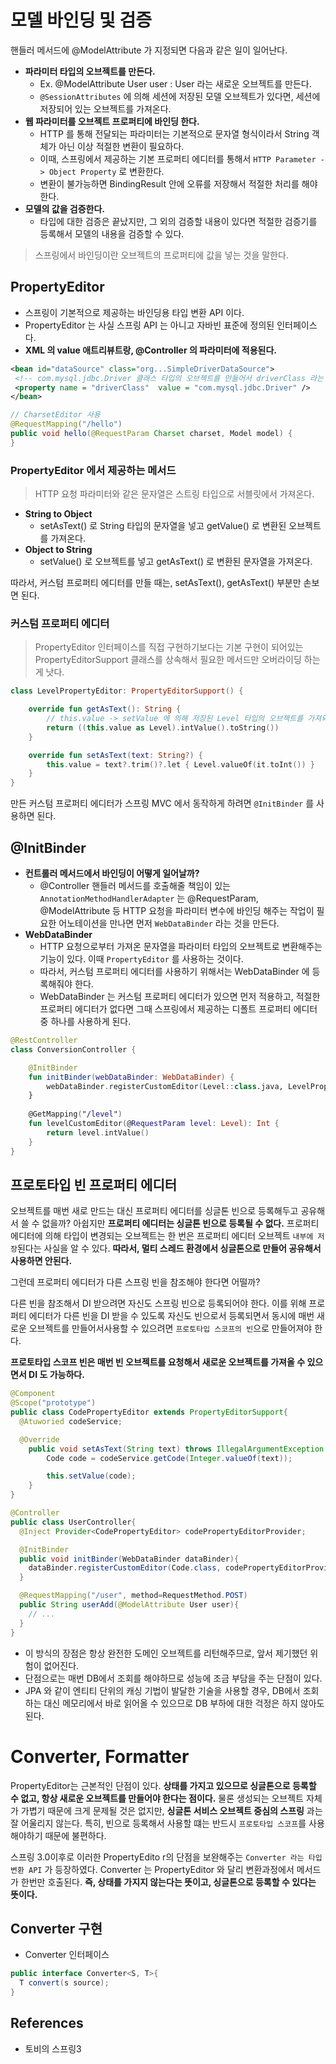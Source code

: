 # 모델 바인딩 및 검증

핸들러 메서드에 @ModelAttribute 가 지정되면 다음과 같은 일이 일어난다.

- __파라미터 타입의 오브젝트를 만든다.__
  - Ex. @ModelAttribute User user : User 라는 새로운 오브젝트를 만든다.
  - `@SessionAttributes` 에 의해 세션에 저장된 모델 오브젝트가 있다면, 세션에 저장되어 있는 오브젝트를 가져온다.
- __웹 파라미터를 오브젝트 프로퍼티에 바인딩 한다.__
  - HTTP 를 통해 전달되는 파라미터는 기본적으로 문자열 형식이라서 String 객체가 아닌 이상 적절한 변환이 필요하다.
  - 이때, 스프링에서 제공하는 기본 프로퍼티 에디터를 통해서 `HTTP Parameter -> Object Property` 로 변환한다.
  - 변환이 불가능하면 BindingResult 안에 오류를 저장해서 적절한 처리를 해야 한다.
- __모델의 값을 검증한다.__
  - 타입에 대한 검증은 끝났지만, 그 외의 검증할 내용이 있다면 적절한 검증기를 등록해서 모델의 내용을 검증할 수 있다.

> 스프링에서 바인딩이란 오브젝트의 프로퍼티에 값을 넣는 것을 말한다.

## PropertyEditor

- 스프링이 기본적으로 제공하는 바인딩용 타입 변환 API 이다.
- PropertyEditor 는 사실 스프링 API 는 아니고 자바빈 표준에 정의된 인터페이스다.
- __XML 의 value 애트리뷰트랑, @Controller 의 파라미터에 적용된다.__

```xml
<bean id="dataSource" class="org...SimpleDriverDataSource">
 <!-- com.mysql.jdbc.Driver 클래스 타입의 오브젝트를 만들어서 driverClass 라는 프로퍼티에 바인딩한다. -->
 <property name = "driverClass"  value = "com.mysql.jdbc.Driver" />
</bean>
```

```java
// CharsetEditor 사용
@RequestMapping("/hello")
public void hello(@RequestParam Charset charset, Model model) {
}
```

### PropertyEditor 에서 제공하는 메서드

> HTTP 요청 파라미터와 같은 문자열은 스트링 타입으로 서블릿에서 가져온다.

- __String to Object__
  - setAsText() 로 String 타입의 문자열을 넣고 getValue() 로 변환된 오브젝트를 가져온다.
- __Object to String__
  - setValue() 로 오브젝트를 넣고 getAsText() 로 변환된 문자열을 가져온다.

따라서, 커스텀 프로퍼티 에디터를 만들 때는, setAsText(), getAsText() 부분만 손보면 된다.

### 커스텀 프로퍼티 에디터

> PropertyEditor 인터페이스를 직접 구현하기보다는 기본 구현이 되어있는 PropertyEditorSupport 클래스를 상속해서 필요한 메서드만 오버라이딩 하는게 낫다.

```kotlin
class LevelPropertyEditor: PropertyEditorSupport() {

    override fun getAsText(): String {
        // this.value -> setValue 에 의해 저장된 Level 타입의 오브젝트를 가져와서 값을 문자로 변환한다.
        return ((this.value as Level).intValue().toString())
    }

    override fun setAsText(text: String?) {
        this.value = text?.trim()?.let { Level.valueOf(it.toInt()) }
    }
}
```

만든 커스텀 프로퍼티 에디터가 스프링 MVC 에서 동작하게 하려면 `@InitBinder` 를 사용하면 된다.

## @InitBinder

- __컨트롤러 메서드에서 바인딩이 어떻게 일어날까?__
  - @Controller 핸들러 메서드를 호출해줄 책임이 있는 `AnnotationMethodHandlerAdapter` 는 @RequestParam, @ModelAttribute 등 HTTP 요청을 파라미터 변수에 바인딩 해주는 작업이 필요한 어노테이션을 만나면 먼저 `WebDataBinder` 라는 것을 만든다.
- __WebDataBinder__
  - HTTP 요청으로부터 가져온 문자열을 파라미터 타입의 오브젝트로 변환해주는 기능이 있다. 이때 `PropertyEditor` 를 사용하는 것이다.
  - 따라서, 커스텀 프로퍼티 에디터를 사용하기 위해서는 WebDataBinder 에 등록해줘야 한다.
  - WebDataBinder 는 커스텀 프로퍼티 에디터가 있으면 먼저 적용하고, 적절한 프로퍼티 에디터가 없다면 그때 스프링에서 제공하는 디폴트 프로퍼티 에디터중 하나를 사용하게 된다.

```kotlin
@RestController
class ConversionController {

    @InitBinder
    fun initBinder(webDataBinder: WebDataBinder) {
        webDataBinder.registerCustomEditor(Level::class.java, LevelPropertyEditor())
    }
    
    @GetMapping("/level")
    fun levelCustomEditor(@RequestParam level: Level): Int {
        return level.intValue()
    }
}
```

## 프로토타입 빈 프로퍼티 에디터

오브젝트를 매번 새로 만드는 대신 프로퍼티 에디터를 싱글톤 빈으로 등록해두고 공유해서 쓸 수 없을까? 아쉽지만 __프로퍼티 에디터는 싱글톤 빈으로 등록될 수 없다.__ 
프로퍼티 에디터에 의해 타입이 변경되는 오브젝트는 한 번은 프로퍼티 에디터 오브젝트 `내부에 저장`된다는 사실을 알 수 있다. __따라서, 멀티 스레드 환경에서 싱글톤으로 만들어 공유해서 사용하면 안된다.__

그런데 프로퍼티 에디터가 다른 스프링 빈을 참조해야 한다면 어떨까?

다른 빈을 참조해서 DI 받으려면 자신도 스프링 빈으로 등록되어야 한다. 이를 위해 프로퍼티 에디터가 다른 빈을 DI 받을 수 있도록 자신도 빈으로서 등록되면서 동시에 매번 새로운 오브젝트를 만들어서사용할 수 있으려면 `프로토타입 스코프의 빈`으로 만들어져야 한다.

__프로토타입 스코프 빈은 매번 빈 오브젝트를 요청해서 새로운 오브젝트를 가져올 수 있으면서 DI 도 가능하다.__

```java
@Component
@Scope("prototype")
public class CodePropertyEditor extends PropertyEditorSupport{
  @Atuworied codeService;

  @Override
	public void setAsText(String text) throws IllegalArgumentException {
		Code code = codeService.getCode(Integer.valueOf(text));

		this.setValue(code);
	}
}
```
```java
@Controller
public class UserController{
  @Inject Provider<CodePropertyEditor> codePropertyEditorProvider;

  @InitBinder
  public void initBinder(WebDataBinder dataBinder){
    dataBinder.registerCustomEditor(Code.class, codePropertyEditorProvider.get());
  }

  @RequestMapping("/user", method=RequestMethod.POST)
  public String userAdd(@ModelAttribute User user){
    // ...
  }
}
```

- 이 방식의 장점은 항상 완전한 도메인 오브젝트를 리턴해주므로, 앞서 제기했던 위험이 없어진다.
- 단점으로는 매번 DB에서 조회를 해야하므로 성능에 조금 부담을 주는 단점이 있다.
- JPA 와 같이 엔티티 단위의 캐싱 기법이 발달한 기술을 사용할 경우, DB에서 조회하는 대신 메모리에서 바로 읽어올 수 있으므로 DB 부하에 대한 걱정은 하지 않아도 된다.

# Converter, Formatter

PropertyEditor는 근본적인 단점이 있다. __상태를 가지고 있으므로 싱글톤으로 등록할 수 없고, 항상 새로운 오브젝트를 만들어야 한다는 점이다.__ 물론 생성되는 오브젝트 자체가 가볍기 때문에 크게 문제될 것은 없지만, __싱글톤 서비스 오브젝트 중심의 스프링__ 과는 잘 어울리지 않는다. 특히, 빈으로 등록해서 사용할 떄는 반드시 `프로토타입 스코프`를 사용해야하기 때문에 불편하다.

스프링 3.0이후로 이러한 PropertyEdito r의 단점을 보완해주는 `Converter 라는 타입 변환 API` 가 등장하였다. Converter 는 PropertyEditor 와 달리 변환과정에서 메서드가 한번만 호출된다.
__즉, 상태를 가지지 않는다는 뜻이고, 싱글톤으로 등록할 수 있다는 뜻이다.__

## Converter 구현

- Converter 인터페이스

```java
public interface Converter<S, T>{
  T convert(s source);
}
```

## References

- 토비의 스프링3
